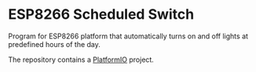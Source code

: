 # ESP8266 Scheduled Switch

Program for ESP8266 platform that automatically turns on and off lights at
predefined hours of the day.

The repository contains a [PlatformIO](https://platformio.org/) project.
